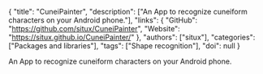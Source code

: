 {
  "title": "CuneiPainter",
  "description": ["An App to recognize cuneiform characters on your Android phone."],
  "links": {
    "GitHub": "https://github.com/situx/CuneiPainter",
    "Website": "https://situx.github.io/CuneiPainter/"
  },
  "authors": ["situx"],
  "categories": ["Packages and libraries"],
  "tags": ["Shape recognition"],
  "doi": null
}

<!-- Generated by csv2md.R – do not edit by hand -->

An App to recognize cuneiform characters on your Android phone.